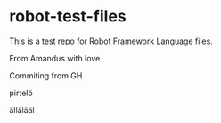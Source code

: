 # robot-test-files

This is a test repo for Robot Framework Language files.

From Amandus with love

Commiting from GH

pirtelö

ällälääl
